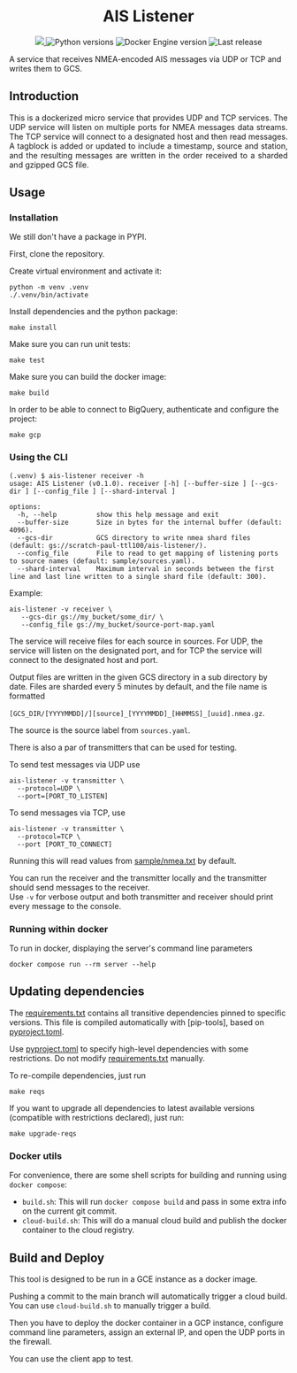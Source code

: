 <h1 align="center" style="border-bottom: none;"> AIS Listener </h1>

<p align="center">
  <a href="https://codecov.io/gh/GlobalFishingWatch/ais-listener" > 
    <img src="https://codecov.io/gh/GlobalFishingWatch/ais-listener/graph/badge.svg?token=VrsRdRuei9"/> 
  </a>
  <a>
    <img alt="Python versions" src="https://img.shields.io/badge/python-3.9%20%7C%203.10%20%7C%203.11%20%7C%203.12%20%7C%203.13-blue">
  </a>
  <a>
    <img alt="Docker Engine version" src="https://img.shields.io/badge/DockerEngine-v27-yellow">
  </a>
  <a>
    <img alt="Last release" src="https://img.shields.io/github/v/release/GlobalFishingWatch/ais-listener">
  </a>
</p>

A service that receives NMEA-encoded AIS messages via UDP or TCP and writes them to GCS.

[requirements.txt]: requirements.txt
[pyproject.toml]: pyproject.toml
[sample/sources.yaml]: sample/sources.yaml
[sample/nmea.txt]: sample/nmea.txt

## Introduction

<div align="justify">

This is a dockerized micro service that provides UDP and TCP services. The UDP service will listen on multiple ports 
for NMEA messages data streams. The TCP service will connect to a designated host and then read messages.
A tagblock is added or updated to include a timestamp, source and station, and the resulting 
messages are written in the order received to a sharded and gzipped GCS file.

</div>

## Usage

### Installation

We still don't have a package in PYPI.

First, clone the repository.

Create virtual environment and activate it:
```shell
python -m venv .venv
./.venv/bin/activate
```
Install dependencies and the python package:
```shell
make install
```
Make sure you can run unit tests:
```shell
make test
```
Make sure you can build the docker image:
```shell
make build
```
In order to be able to connect to BigQuery, authenticate and configure the project:
```shell
make gcp
```

### Using the CLI

```shell
(.venv) $ ais-listener receiver -h
usage: AIS Listener (v0.1.0). receiver [-h] [--buffer-size ] [--gcs-dir ] [--config_file ] [--shard-interval ]

options:
  -h, --help          show this help message and exit
  --buffer-size       Size in bytes for the internal buffer (default: 4096).
  --gcs-dir           GCS directory to write nmea shard files (default: gs://scratch-paul-ttl100/ais-listener/).
  --config_file       File to read to get mapping of listening ports to source names (default: sample/sources.yaml).
  --shard-interval    Maximum interval in seconds between the first line and last line written to a single shard file (default: 300).
```

Example:
```shell
ais-listener -v receiver \
   --gcs-dir gs://my_bucket/some_dir/ \
   --config_file gs://my_bucket/source-port-map.yaml
```

The service will receive files for each source in sources.
For UDP, the service will listen on the designated port,
and for TCP the service will connect to the designated host and port.

Output files are written in the given GCS directory in a sub directory by date.
Files are sharded every 5 minutes by default, and the file name is formatted

`[GCS_DIR/[YYYYMMDD]/][source]_[YYYYMMDD]_[HHMMSS]_[uuid].nmea.gz`.

The source is the source label from `sources.yaml`.

There is also a par of transmitters that can be used for testing.  

To send test messages via UDP use
```shell
ais-listener -v transmitter \
  --protocol=UDP \
  --port=[PORT_TO_LISTEN] 
```

To send messages via TCP, use
```shell
ais-listener -v transmitter \
  --protocol=TCP \
  --port [PORT_TO_CONNECT]
```

Running this will read values from [sample/nmea.txt] by default.

You can run the receiver and the transmitter locally and the transmitter should send messages to the receiver.   
Use `-v` for verbose output and both transmitter and receiver should print every message to the console.


### Running within docker

To run in docker, displaying the server's command line parameters 
```shell
docker compose run --rm server --help
```

## Updating dependencies

The [requirements.txt] contains all transitive dependencies pinned to specific versions.
This file is compiled automatically with [pip-tools], based on [pyproject.toml].

Use [pyproject.toml] to specify high-level dependencies with some restrictions.
Do not modify [requirements.txt] manually.

To re-compile dependencies, just run
```shell
make reqs
```

If you want to upgrade all dependencies to latest available versions
(compatible with restrictions declared), just run:
```shell
make upgrade-reqs
```

### Docker utils

For convenience, there are some shell scripts for building and running using `docker compose`:
+ `build.sh`: This will run `docker compose build` and pass in some extra info on the current git commit.
+ `cloud-build.sh`: This will do a manual cloud build and publish the docker container to the cloud registry.

## Build and Deploy

This tool is designed to be run in a GCE instance as a docker image.   

Pushing a commit to the main branch will automatically trigger a cloud build. 
You can use `cloud-build.sh` to manually trigger a build. 

Then you have to deploy the docker container in a GCP instance,
configure command line parameters,
assign an external IP, 
and open the UDP ports in the firewall.  

You can use the client app to test.